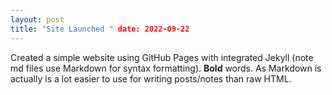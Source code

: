 ```yaml
---
layout: post
title: "Site Launched " date: 2022-09-22
---
```


Created a simple website using GitHub Pages with integrated Jekyll (note md files use Markdown for syntax formatting). **Bold** words. As Markdown is actually is a lot easier to use for writing posts/notes than raw HTML.
